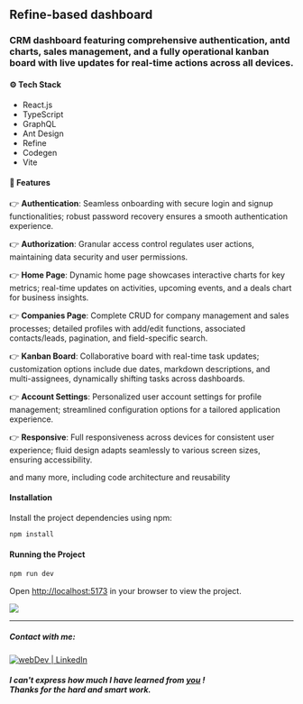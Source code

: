 ## Refine-based dashboard 

### CRM dashboard featuring comprehensive authentication, antd charts, sales management, and a fully operational kanban board with live updates for real-time actions across all devices.



#### ⚙️ Tech Stack

- React.js
- TypeScript
- GraphQL
- Ant Design
- Refine
- Codegen
- Vite

#### 🔋 Features

👉 **Authentication**: Seamless onboarding with secure login and signup functionalities; robust password recovery ensures a smooth authentication experience.

👉 **Authorization**: Granular access control regulates user actions, maintaining data security and user permissions.

👉 **Home Page**: Dynamic home page showcases interactive charts for key metrics; real-time updates on activities, upcoming events, and a deals chart for business insights.

👉 **Companies Page**: Complete CRUD for company management and sales processes; detailed profiles with add/edit functions, associated contacts/leads, pagination, and field-specific search.

👉 **Kanban Board**: Collaborative board with real-time task updates; customization options include due dates, markdown descriptions, and multi-assignees, dynamically shifting tasks across dashboards.

👉 **Account Settings**: Personalized user account settings for profile management; streamlined configuration options for a tailored application experience.

👉 **Responsive**: Full responsiveness across devices for consistent user experience; fluid design adapts seamlessly to various screen sizes, ensuring accessibility.

and many more, including code architecture and reusability 


#### Installation

Install the project dependencies using npm:

```bash
npm install
```


#### Running the Project

```bash
npm run dev
```

Open [http://localhost:5173](http://localhost:5173) in your browser to view the project.

![](demo.gif)

---
##### Contact with me: 
[<img alt="webDev | LinkedIn" src="https://img.shields.io/badge/linkedin-0077B5.svg?&style=for-the-badge&logo=linkedin&logoColor=white" />][linkedin]

[linkedin]: https://www.linkedin.com/in/sergiy-antonyuk/

##### I can't express how much I have learned from [you](https://www.youtube.com/c/JavaScriptMastery) ! <br> Thanks for the hard and smart work.
